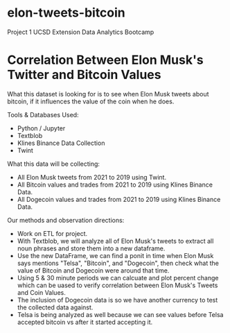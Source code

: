 # elon-tweets-bitcoin
Project 1 UCSD Extension Data Analytics Bootcamp

# Correlation Between Elon Musk's Twitter and Bitcoin Values
What this dataset is looking for is to see when Elon Musk tweets about bitcoin, if it influences the value of the coin when he does.

Tools & Databases Used:
- Python / Jupyter
- Textblob
- Klines Binance Data Collection
- Twint

What this data will be collecting:
- All Elon Musk tweets from 2021 to 2019 using Twint.
- All Bitcoin values and trades from 2021 to 2019 using Klines Binance Data.
- All Dogecoin values and trades from 2021 to 2019 using Klines Binance Data.

Our methods and observation directions:
- Work on ETL for project.
- With Textblob, we will analyze all of Elon Musk's tweets to extract all noun phrases and store them into a new dataframe.
- Use the new DataFrame, we can find a ponit in time when Elon Musk says mentions "Telsa", "Bitcoin", and "Dogecoin", then check what the value of Bitcoin and Dogecoin were around that time.
- Using 5 & 30 minute periods we can calcuate and plot percent change which can be uased to verify correlation between Elon Musk's Tweets and Coin Values.
- The inclusion of Dogecoin data is so we have another currency to test the collected data against.
- Telsa is being analyzed as well because we can see values before Telsa accepted bitcoin vs after it started accepting it.
